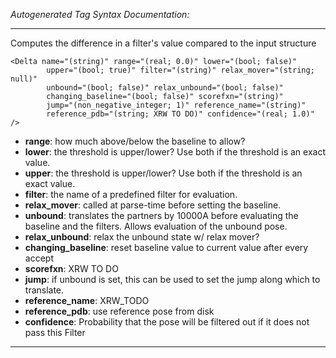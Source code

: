 _Autogenerated Tag Syntax Documentation:_

---
Computes the difference in a filter's value compared to the input structure

```
<Delta name="(string)" range="(real; 0.0)" lower="(bool; false)"
        upper="(bool; true)" filter="(string)" relax_mover="(string; null)"
        unbound="(bool; false)" relax_unbound="(bool; false)"
        changing_baseline="(bool; false)" scorefxn="(string)"
        jump="(non_negative_integer; 1)" reference_name="(string)"
        reference_pdb="(string; XRW TO DO)" confidence="(real; 1.0)" />
```

-   **range**: how much above/below the baseline to allow?
-   **lower**: the threshold is upper/lower? Use both if the threshold is an exact value.
-   **upper**: the threshold is upper/lower? Use both if the threshold is an exact value.
-   **filter**: the name of a predefined filter for evaluation.
-   **relax_mover**: called at parse-time before setting the baseline.
-   **unbound**: translates the partners by 10000A before evaluating the baseline and the filters. Allows evaluation of the unbound pose.
-   **relax_unbound**: relax the unbound state w/ relax mover?
-   **changing_baseline**: reset baseline value to current value after every accept
-   **scorefxn**: XRW TO DO
-   **jump**: if unbound is set, this can be used to set the jump along which to translate.
-   **reference_name**: XRW_TODO
-   **reference_pdb**: use reference pose from disk
-   **confidence**: Probability that the pose will be filtered out if it does not pass this Filter

---
